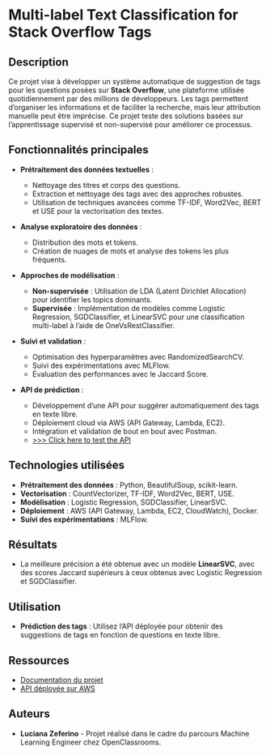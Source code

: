 # Multi-label Text Classification for Stack Overflow Tags

## Description

Ce projet vise à développer un système automatique de suggestion de tags pour les questions posées sur **Stack Overflow**, une plateforme utilisée quotidiennement par des millions de développeurs. Les tags permettent d’organiser les informations et de faciliter la recherche, mais leur attribution manuelle peut être imprécise. Ce projet teste des solutions basées sur l’apprentissage supervisé et non-supervisé pour améliorer ce processus.

## Fonctionnalités principales

- **Prétraitement des données textuelles** :
  - Nettoyage des titres et corps des questions.
  - Extraction et nettoyage des tags avec des approches robustes.
  - Utilisation de techniques avancées comme TF-IDF, Word2Vec, BERT et USE pour la vectorisation des textes.
  
- **Analyse exploratoire des données** :
  - Distribution des mots et tokens.
  - Création de nuages de mots et analyse des tokens les plus fréquents.

- **Approches de modélisation** :
  - **Non-supervisée** : Utilisation de LDA (Latent Dirichlet Allocation) pour identifier les topics dominants.
  - **Supervisée** : Implémentation de modèles comme Logistic Regression, SGDClassifier, et LinearSVC pour une classification multi-label à l’aide de OneVsRestClassifier.
  
- **Suivi et validation** :
  - Optimisation des hyperparamètres avec RandomizedSearchCV.
  - Suivi des expérimentations avec MLFlow.
  - Évaluation des performances avec le Jaccard Score.

- **API de prédiction** :
  - Développement d’une API pour suggérer automatiquement des tags en texte libre.
  - Déploiement cloud via AWS (API Gateway, Lambda, EC2).
  - Intégration et validation de bout en bout avec Postman.
  - <a href="https://misszeferino.github.io/NLP-Multilabel-Classification/" target="_blank">>>> Click here to test the API</a>

## Technologies utilisées

- **Prétraitement des données** : Python, BeautifulSoup, scikit-learn.
- **Vectorisation** : CountVectorizer, TF-IDF, Word2Vec, BERT, USE.
- **Modélisation** : Logistic Regression, SGDClassifier, LinearSVC.
- **Déploiement** : AWS (API Gateway, Lambda, EC2, CloudWatch), Docker.
- **Suivi des expérimentations** : MLFlow.

## Résultats

- La meilleure précision a été obtenue avec un modèle **LinearSVC**, avec des scores Jaccard supérieurs à ceux obtenus avec Logistic Regression et SGDClassifier.

## Utilisation

- **Prédiction des tags** : Utilisez l’API déployée pour obtenir des suggestions de tags en fonction de questions en texte libre.

## Ressources

- [Documentation du projet](https://github.com/misszeferino/NLP-Multilabel-Classification/blob/4063e953c56ea10f51403f90b456a91e11791af1/Multi-label%20Text%20Classification.pdf)
- [API déployée sur AWS](https://misszeferino.github.io/NLP-Multilabel-Classification/)

## Auteurs

- **Luciana Zeferino** - Projet réalisé dans le cadre du parcours Machine Learning Engineer chez OpenClassrooms.

